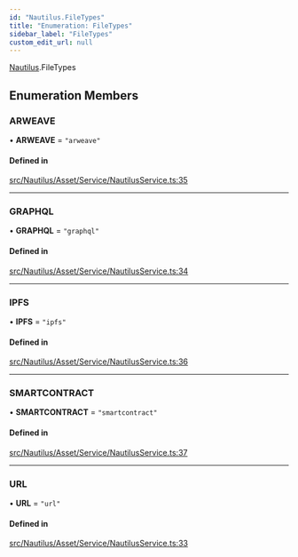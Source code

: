 ```yaml
---
id: "Nautilus.FileTypes"
title: "Enumeration: FileTypes"
sidebar_label: "FileTypes"
custom_edit_url: null
---
```


[Nautilus](../modules/Nautilus.md).FileTypes

## Enumeration Members

### ARWEAVE

• **ARWEAVE** = ``"arweave"``

#### Defined in

[src/Nautilus/Asset/Service/NautilusService.ts:35](https://github.com/deltaDAO/nautilus/blob/e44ffd7/src/Nautilus/Asset/Service/NautilusService.ts#L35)

___

### GRAPHQL

• **GRAPHQL** = ``"graphql"``

#### Defined in

[src/Nautilus/Asset/Service/NautilusService.ts:34](https://github.com/deltaDAO/nautilus/blob/e44ffd7/src/Nautilus/Asset/Service/NautilusService.ts#L34)

___

### IPFS

• **IPFS** = ``"ipfs"``

#### Defined in

[src/Nautilus/Asset/Service/NautilusService.ts:36](https://github.com/deltaDAO/nautilus/blob/e44ffd7/src/Nautilus/Asset/Service/NautilusService.ts#L36)

___

### SMARTCONTRACT

• **SMARTCONTRACT** = ``"smartcontract"``

#### Defined in

[src/Nautilus/Asset/Service/NautilusService.ts:37](https://github.com/deltaDAO/nautilus/blob/e44ffd7/src/Nautilus/Asset/Service/NautilusService.ts#L37)

___

### URL

• **URL** = ``"url"``

#### Defined in

[src/Nautilus/Asset/Service/NautilusService.ts:33](https://github.com/deltaDAO/nautilus/blob/e44ffd7/src/Nautilus/Asset/Service/NautilusService.ts#L33)
